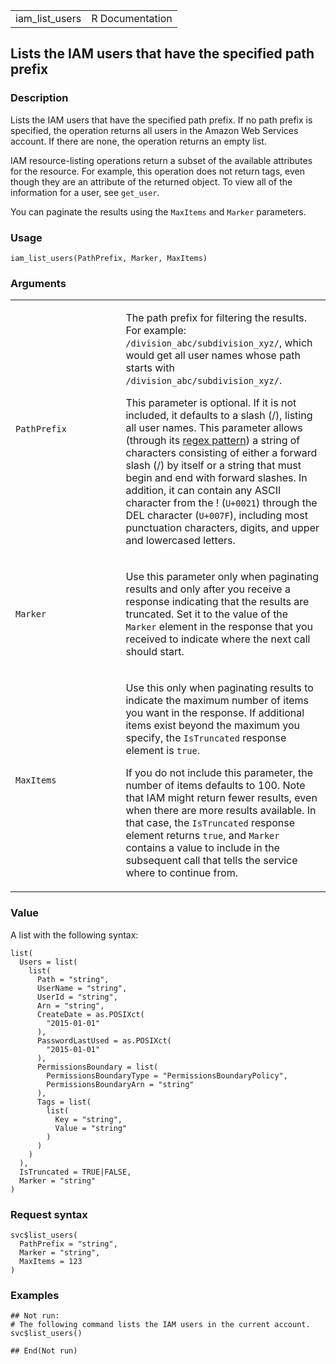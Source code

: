 <table style="width: 100%;">
<tbody>
<tr class="odd">
<td>iam_list_users</td>
<td style="text-align: right;">R Documentation</td>
</tr>
</tbody>
</table>

## Lists the IAM users that have the specified path prefix

### Description

Lists the IAM users that have the specified path prefix. If no path
prefix is specified, the operation returns all users in the Amazon Web
Services account. If there are none, the operation returns an empty
list.

IAM resource-listing operations return a subset of the available
attributes for the resource. For example, this operation does not return
tags, even though they are an attribute of the returned object. To view
all of the information for a user, see `get_user`.

You can paginate the results using the `MaxItems` and `Marker`
parameters.

### Usage

    iam_list_users(PathPrefix, Marker, MaxItems)

### Arguments

<table>
<colgroup>
<col style="width: 35%" />
<col style="width: 65%" />
</colgroup>
<tbody>
<tr class="odd">
<td><code id="iam_list_users_:_PathPrefix">PathPrefix</code></td>
<td><p>The path prefix for filtering the results. For example: <code
style="white-space: pre;">⁠/division_abc/subdivision_xyz/⁠</code>, which
would get all user names whose path starts with <code
style="white-space: pre;">⁠/division_abc/subdivision_xyz/⁠</code>.</p>
<p>This parameter is optional. If it is not included, it defaults to a
slash (/), listing all user names. This parameter allows (through its <a
href="https://en.wikipedia.org/wiki/Regex">regex pattern</a>) a string
of characters consisting of either a forward slash (/) by itself or a
string that must begin and end with forward slashes. In addition, it can
contain any ASCII character from the ! (<code>U+0021</code>) through the
DEL character (<code style="white-space: pre;">⁠U+007F⁠</code>), including
most punctuation characters, digits, and upper and lowercased
letters.</p></td>
</tr>
<tr class="even">
<td><code id="iam_list_users_:_Marker">Marker</code></td>
<td><p>Use this parameter only when paginating results and only after
you receive a response indicating that the results are truncated. Set it
to the value of the <code>Marker</code> element in the response that you
received to indicate where the next call should start.</p></td>
</tr>
<tr class="odd">
<td><code id="iam_list_users_:_MaxItems">MaxItems</code></td>
<td><p>Use this only when paginating results to indicate the maximum
number of items you want in the response. If additional items exist
beyond the maximum you specify, the <code>IsTruncated</code> response
element is <code>true</code>.</p>
<p>If you do not include this parameter, the number of items defaults to
100. Note that IAM might return fewer results, even when there are more
results available. In that case, the <code>IsTruncated</code> response
element returns <code>true</code>, and <code>Marker</code> contains a
value to include in the subsequent call that tells the service where to
continue from.</p></td>
</tr>
</tbody>
</table>

### Value

A list with the following syntax:

    list(
      Users = list(
        list(
          Path = "string",
          UserName = "string",
          UserId = "string",
          Arn = "string",
          CreateDate = as.POSIXct(
            "2015-01-01"
          ),
          PasswordLastUsed = as.POSIXct(
            "2015-01-01"
          ),
          PermissionsBoundary = list(
            PermissionsBoundaryType = "PermissionsBoundaryPolicy",
            PermissionsBoundaryArn = "string"
          ),
          Tags = list(
            list(
              Key = "string",
              Value = "string"
            )
          )
        )
      ),
      IsTruncated = TRUE|FALSE,
      Marker = "string"
    )

### Request syntax

    svc$list_users(
      PathPrefix = "string",
      Marker = "string",
      MaxItems = 123
    )

### Examples

    ## Not run: 
    # The following command lists the IAM users in the current account.
    svc$list_users()

    ## End(Not run)
